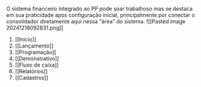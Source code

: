 O sistema financeiro integrado ao PP pode soar trabalhoso mas se destaca em sua praticidade apos configuração inicial, principalmente por conectar o consolidador diretamente aqui nessa "área" do sistema.
![[Pasted image 20241218092831.png]]
1. [[Inicio]]
2. [[Lançamento]]
3. [[Programação]]
4. [[Demonstrativo]]
5. [[Fluxo de caixa]]
6. [[Relatórios]]
7. [[Cadastros]]
